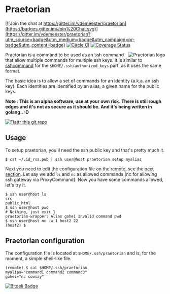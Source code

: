 # Praetorian

[![Join the chat at https://gitter.im/vdemeester/praetorian](https://badges.gitter.im/Join%20Chat.svg)](https://gitter.im/vdemeester/praetorian?utm_source=badge&utm_medium=badge&utm_campaign=pr-badge&utm_content=badge) [![Circle CI](https://circleci.com/gh/vdemeester/praetorian.svg?style=svg)](https://circleci.com/gh/vdemeester/praetorian) [![Coverage Status](https://coveralls.io/repos/vdemeester/praetorian/badge.svg?branch=master&service=github)](https://coveralls.io/github/vdemeester/praetorian?branch=master)

<img src="http://raw.github.com/vdemeester/praetorian/master/imgs/praetorian.png"
 alt="Praetorian logo" title="The man himself" align="right" />

Praetorian is a command to be used as an ssh command that allow multiple
commands for multiple ssh keys. It is similar to [sshcommand](https://github.com/progrium/sshcommand)
for the ``$HOME/.ssh/authorized_keys`` part, as it uses the same format.

The basic idea is to allow a set of commands for an identity (a.k.a.
an ssh key). Each identities are identified by an alias, a given
name for the public keys.

**Note : This is an alpha software, use at your own risk. There is still
rough edges and it's not as secure as it should be. And it's being written in golang.. :D**

[![Flattr this git repo](http://api.flattr.com/button/flattr-badge-large.png)](https://flattr.com/submit/auto?user_id=vdemeester&url=http://github.com/vdemeester/praetorian&title=praetorian&language=&tags=github&category=software) 

## Usage

To setup praetorian, you'll need the ssh public key and that's pretty much it.

    $ cat ~/.id_rsa.pub | ssh user@host praetorian setup myalias

Next you need to edit the configuration file on the remote, see the [next section](#praetorian-configuration).
Let say we add ``ls`` and ``nc`` as allowed commands (nc for allowing ssh gateway via ProxyCommand).
Now you have some commands allowed, let's try it.

    $ ssh user@host ls
    src
    public_html
    $ ssh user@host pwd
    # Nothing, just exit 1
    praetorian-wrapper: Alias gohei Invalid command pwd
    $ ssh user@host nc -w 1 host2 22
    (host2) $

<!--
Now, if the user identified with this ssh key is connecting, it will read the
``$HOME/.ssh/praetorian`` file, on the remote, to look what commands are allowed.
The commands are looked up by the given alias, and you can add commands on the
remote using praetorian command.

    (remote) $ praetorian add myalias rsync # will add rsync to the allowed commands

There's few command still :

    (remote) $ praetorian list myalias      # list the allowed commands for the alias

    (remote) $ praetorian rm myalias rsync  # will remove rsync from the allowed commands
    (remote) $ praetorian unset myalias     # remove the alias (and the keys) from the authorized_keys
-->

## Praetorian configuration

The configuration file is located at ``$HOME/.ssh/praetorian`` and is, for the
moment, a simple shell-like file.

    (remote) $ cat $HOME/.ssh/praetorian
    myalias="command1 command2 command3"
    gohei="nc cowsay"

<!--
## How does it works

- Using ssh ``authorized_keys`` options
- Reading config file and executing the wrapper command

## Troubleshootings

- ssh command to force password (if needed)
- ssh command to force an identity (ssh key)
-->


[![Bitdeli Badge](https://d2weczhvl823v0.cloudfront.net/vdemeester/praetorian/trend.png)](https://bitdeli.com/free "Bitdeli Badge")

